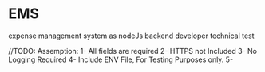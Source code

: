 # EMS
expense management system as nodeJs backend developer technical test

//TODO: Assemption:
1- All fields are required
2- HTTPS not Included
3- No Logging Required
4- Include ENV File, For Testing Purposes only.
5- 